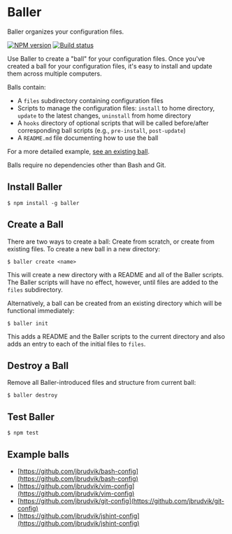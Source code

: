 # Baller

Baller organizes your configuration files.

[![NPM version](http://img.shields.io/npm/v/baller.svg)](https://www.npmjs.org/package/baller)
[![Build status](https://drone.io/github.com/jbrudvik/baller/status.png)](https://drone.io/github.com/jbrudvik/baller/latest)

Use Baller to create a "ball" for your configuration files. Once you've created a ball for your configuration files, it's easy to install and update them across multiple computers.

Balls contain:

- A `files` subdirectory containing configuration files
- Scripts to manage the configuration files: `install` to home directory, `update` to the latest changes, `uninstall` from home directory
- A `hooks` directory of optional scripts that will be called before/after corresponding ball scripts (e.g., `pre-install`, `post-update`)
- A `README.md` file documenting how to use the ball

For a more detailed example, [see an existing ball](https://github.com/jbrudvik/vim-config).

Balls require no dependencies other than Bash and Git.


## Install Baller

    $ npm install -g baller


## Create a Ball

There are two ways to create a ball: Create from scratch, or create from existing files. To create a new ball in a new directory:

    $ baller create <name>

This will create a new directory with a README and all of the Baller scripts. The Baller scripts will have no effect, however, until files are added to the `files` subdirectory.

Alternatively, a ball can be created from an existing directory which will be functional immediately:

    $ baller init

This adds a README and the Baller scripts to the current directory and also adds an entry to each of the initial files to `files`.


## Destroy a Ball

Remove all Baller-introduced files and structure from current ball:

    $ baller destroy


## Test Baller

    $ npm test


## Example balls

- [https://github.com/jbrudvik/bash-config](https://github.com/jbrudvik/bash-config)
- [https://github.com/jbrudvik/vim-config](https://github.com/jbrudvik/vim-config)
- [https://github.com/jbrudvik/git-config](https://github.com/jbrudvik/git-config)
- [https://github.com/jbrudvik/jshint-config](https://github.com/jbrudvik/jshint-config)

